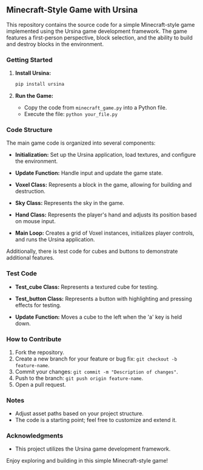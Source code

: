 ## Minecraft-Style Game with Ursina

This repository contains the source code for a simple Minecraft-style game implemented using the Ursina game development framework. The game features a first-person perspective, block selection, and the ability to build and destroy blocks in the environment.

### Getting Started

1. **Install Ursina:**
   ```bash
   pip install ursina
   ```

2. **Run the Game:**
   - Copy the code from `minecraft_game.py` into a Python file.
   - Execute the file: `python your_file.py`

### Code Structure

The main game code is organized into several components:

- **Initialization:** Set up the Ursina application, load textures, and configure the environment.
  
- **Update Function:** Handle input and update the game state.

- **Voxel Class:** Represents a block in the game, allowing for building and destruction.

- **Sky Class:** Represents the sky in the game.

- **Hand Class:** Represents the player's hand and adjusts its position based on mouse input.

- **Main Loop:** Creates a grid of Voxel instances, initializes player controls, and runs the Ursina application.

Additionally, there is test code for cubes and buttons to demonstrate additional features.

### Test Code

- **Test_cube Class:** Represents a textured cube for testing.

- **Test_button Class:** Represents a button with highlighting and pressing effects for testing.

- **Update Function:** Moves a cube to the left when the 'a' key is held down.

### How to Contribute

1. Fork the repository.
2. Create a new branch for your feature or bug fix: `git checkout -b feature-name`.
3. Commit your changes: `git commit -m "Description of changes"`.
4. Push to the branch: `git push origin feature-name`.
5. Open a pull request.

### Notes

- Adjust asset paths based on your project structure.
- The code is a starting point; feel free to customize and extend it.

### Acknowledgments

- This project utilizes the Ursina game development framework.

Enjoy exploring and building in this simple Minecraft-style game!
